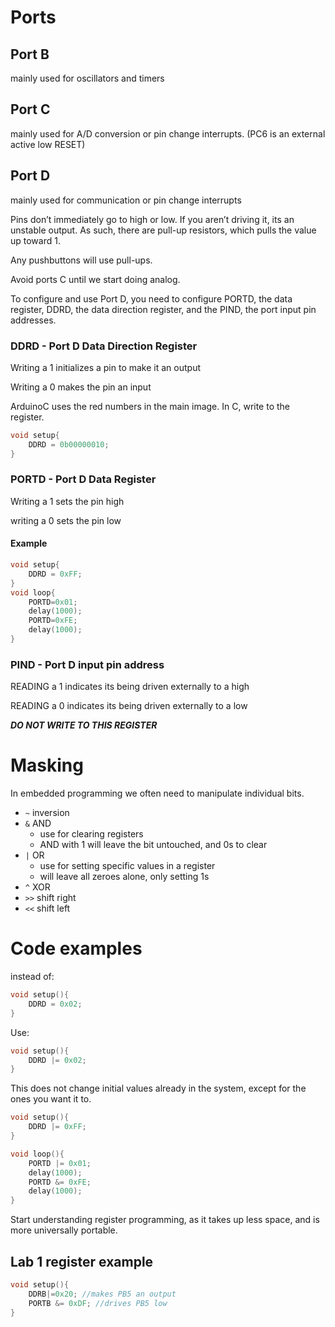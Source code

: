 # Ports

## Port B

mainly used for oscillators and timers

## Port C

mainly used for A/D conversion or pin change interrupts. (PC6 is an external active low RESET)

## Port D

mainly used for communication or pin change interrupts



Pins don’t immediately go to high or low. If you aren’t driving it, its an unstable output. As such, there are pull-up resistors, which pulls the value up toward 1. 

Any pushbuttons will use pull-ups.



Avoid ports C until we start doing analog.



To configure and use Port D, you need to configure PORTD, the data register, DDRD, the data direction register, and the PIND, the port input pin addresses.

### DDRD - Port D Data Direction Register

Writing a 1 initializes a pin to make it an output

Writing a 0 makes the pin an input

ArduinoC uses the red numbers in the main image. In C, write to the register.

```c
void setup{
    DDRD = 0b00000010;
}
```

### PORTD - Port D Data Register

Writing a 1 sets the pin high

writing a 0 sets the pin low

#### Example

```c
void setup{
    DDRD = 0xFF;
}
void loop{
    PORTD=0x01;
    delay(1000);
    PORTD=0xFE;
    delay(1000);
}
```

### PIND - Port D input pin address

READING a 1 indicates its being driven externally to a high

READING a 0 indicates its being driven externally to a low

***DO NOT WRITE TO THIS REGISTER***

# Masking

In embedded programming we often need to manipulate individual bits.

- `~` inversion
- `&` AND
    - use for clearing registers
    - AND with 1 will leave the bit untouched, and 0s to clear
- `|` OR
    - use for setting specific values in a register
    - will leave all zeroes alone, only setting 1s
- `^` XOR
- `>>` shift right
- `<<` shift left

# Code examples

instead of:

```c
void setup(){
    DDRD = 0x02;
}
```

Use:

```c
void setup(){
    DDRD |= 0x02;
}
```

This does not change initial values already in the system, except for the ones you want it to.

```c
void setup(){
    DDRD |= 0xFF;
}

void loop(){
    PORTD |= 0x01;
    delay(1000);
    PORTD &= 0xFE;
    delay(1000);
}
```



Start understanding register programming, as it takes up less space, and is more universally portable.

## Lab 1 register example

```c
void setup(){
    DDRB|=0x20; //makes PB5 an output
    PORTB &= 0xDF; //drives PB5 low
}

```

